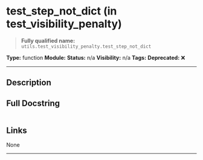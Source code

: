 # test_step_not_dict (in test_visibility_penalty)
> **Fully qualified name:** `utils.test_visibility_penalty.test_step_not_dict`

**Type:** function
**Module:** 
**Status:** n/a
**Visibility:** n/a
**Tags:** 
**Deprecated:** ❌

---

## Description


## Full Docstring
```

```

## Links
None

---
